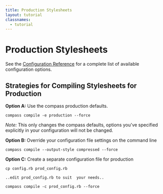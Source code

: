 ```yaml
---
title: Production Stylesheets
layout: tutorial
classnames:
  - tutorial
---
```

Production Stylesheets
======================

See the [Configuration Reference](/help/documentation/configuration-reference/) for a
complete list of available configuration options.

Strategies for Compiling Stylesheets for Production
---------------------------------------------------

**Option A:** Use the compass production defaults.

    compass compile -e production --force

*Note:* This only changes the compass defaults, options you've specified explicitly
in your configuration will not be changed.

**Option B:** Override your configuration file settings on the command line  

    compass compile --output-style compressed --force

**Option C:** Create a separate configuration file for production

    cp config.rb prod_config.rb
    
    ..edit prod_config.rb to suit  your needs..
    
    compass compile -c prod_config.rb --force

